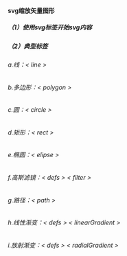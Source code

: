#### svg缩放矢量图形

##### （1）使用svg标签开始svg内容

##### （2）典型标签

###### a.线：< line > 

###### b.多边形：< polygon > 

###### c.圆：< circle > 

###### d.矩形：< rect > 

###### e.椭圆：< elipse > 

###### f.高斯滤镜：< defs > < filter > 

###### g.路径：< path > 

###### h.线性渐变：< defs >  < linearGradient > 

###### i.放射渐变：< defs >  < radialGradient >
